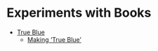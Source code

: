 # Experiments with Books

- [True Blue](https://truebluestory.com/)
  - [Making ‘True Blue’](https://medium.com/@eliotpeper/making-true-blue-f66a538d0ea5)
